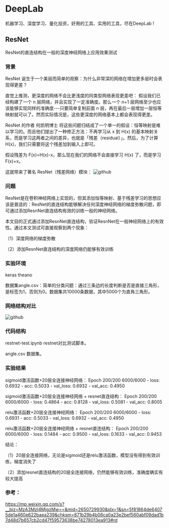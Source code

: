 DeepLab
=====
机器学习、深度学习、量化投资，好用的工具、实用的工具，尽在DeepLab ! 

ResNet
---------
ResNet的直连结构在一般的深度神经网络上应用效果测试

### 背景
ResNet 诞生于一个美丽而简单的观察：为什么非常深的网络在增加更多层时会表现得更差？

直觉上推测，更深度的网络不会比更浅度的同类型网络表现更差吧：
假设我们已经构建了一个 n 层网络，并且实现了一定准确度。那么一个 n+1 层网络至少也应该能够实现同样的准确度---只要简单复制前面 n 层，再在最后一层增加一层恒等映射就可以了。然而实际情况是，这些更深度的网络基本上都会表现得更差。

ResNet 的作者 何凯明博士 将这些问题归结成了一个单一的假设：恒等映射是难以学习的。而且他们提出了一种修正方法：不再学习从 x 到 H(x) 的基本映射关系，而是学习这两者之间的差异，也就是「残差（residual）」。然后，为了计算 H(x)，我们只需要将这个残差加到输入上即可。

假设残差为 F(x)=H(x)-x，那么现在我们的网络不会直接学习 H(x) 了，而是学习 F(x)+x。

这就带来了著名 ResNet（残差网络）模块：
![github](https://github.com/junliangliu/resnet-test/blob/master/resnet.png "思路")

### 问题
ResNet是在卷积神经网络上实现的，但其添加恒等映射、基于残差学习的思想应该是普适的：ResNet的直连结构能够解决任何深度神经网络的梯度弥散问题，即可通过添加ResnNet直连结构有效的训练一般的神经网络。

本文目的正式通过添加ResnNet直连结构，验证ResnNet在一般神经网络上的有效性。通过本文测试可直接观察到两个现象：

（1）深度网络的梯度弥散

（2）添加ResnNet直连结构的深度网络仍能够有效训练

### 实验环境
keras theano

数据集angle.csv：简单的分类问题：通过三条边的长度判断是否是直接三角形，是标签为1，否则为0。数据集共10000条数据，其中5000个为直角三角形。

### 网络结构对比
![github](https://github.com/junliangliu/resnet-test/blob/master/model1.png "思路")

### 代码结构
restnet-test.ipynb restnet对比测试脚本。

angle.csv 数据集。

### 实验结果
sigmoid激活函数+20层全连接神经网络：
Epoch 200/200
6000/6000 - loss: 0.6932 - acc: 0.5033 - val_loss: 0.6932 - val_acc: 0.4950

sigmoid激活函数+20层全连接神经网络 + resnet直连结构：
Epoch 200/200
6000/6000  - loss: 0.4864 - acc: 0.8128 - val_loss: 0.5081 - val_acc: 0.8005

relu激活函数+20层全连接神经网络：
Epoch 200/200
6000/6000 - loss: 0.6931 - acc: 0.5033 - val_loss: 0.6932 - val_acc: 0.4950

relu激活函数+20层全连接神经网络 + resnet直连结构：
Epoch 200/200
6000/6000  - loss: 0.1484 - acc: 0.9500 - val_loss: 0.1633 - val_acc: 0.9453

结论：

（1）20层全连接网络，无论是sigmoid还是relu激活函数，模型没有得到有效训练，梯度消失了

（2）添加resnet直连结构的20层全连接网络，仍然能够有效训练，准确度确实有较大提高

### 参考：
https://mp.weixin.qq.com/s?__biz=MzA3MzI4MjgzMw==&mid=2650729930&idx=1&sn=5f81864de64075de1a460e622baea239&chksm=871b29b4b06ca0a23e2bef560abf09dad1b7d48d7b657cb2cd47f59573638be74278013ea913#rd
